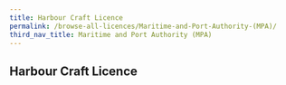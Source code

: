 ```yaml
---
title: Harbour Craft Licence
permalink: /browse-all-licences/Maritime-and-Port-Authority-(MPA)/
third_nav_title: Maritime and Port Authority (MPA)
---
```

## Harbour Craft Licence

